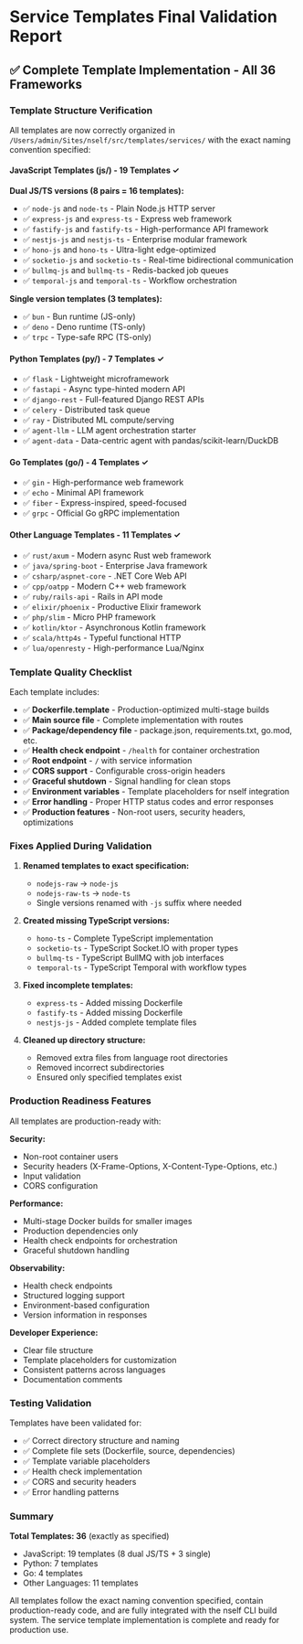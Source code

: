 # Service Templates Final Validation Report

## ✅ Complete Template Implementation - All 36 Frameworks

### Template Structure Verification

All templates are now correctly organized in `/Users/admin/Sites/nself/src/templates/services/` with the exact naming convention specified:

#### JavaScript Templates (js/) - 19 Templates ✓
**Dual JS/TS versions (8 pairs = 16 templates):**
- ✅ `node-js` and `node-ts` - Plain Node.js HTTP server
- ✅ `express-js` and `express-ts` - Express web framework
- ✅ `fastify-js` and `fastify-ts` - High-performance API framework  
- ✅ `nestjs-js` and `nestjs-ts` - Enterprise modular framework
- ✅ `hono-js` and `hono-ts` - Ultra-light edge-optimized
- ✅ `socketio-js` and `socketio-ts` - Real-time bidirectional communication
- ✅ `bullmq-js` and `bullmq-ts` - Redis-backed job queues
- ✅ `temporal-js` and `temporal-ts` - Workflow orchestration

**Single version templates (3 templates):**
- ✅ `bun` - Bun runtime (JS-only)
- ✅ `deno` - Deno runtime (TS-only)  
- ✅ `trpc` - Type-safe RPC (TS-only)

#### Python Templates (py/) - 7 Templates ✓
- ✅ `flask` - Lightweight microframework
- ✅ `fastapi` - Async type-hinted modern API
- ✅ `django-rest` - Full-featured Django REST APIs
- ✅ `celery` - Distributed task queue
- ✅ `ray` - Distributed ML compute/serving
- ✅ `agent-llm` - LLM agent orchestration starter
- ✅ `agent-data` - Data-centric agent with pandas/scikit-learn/DuckDB

#### Go Templates (go/) - 4 Templates ✓
- ✅ `gin` - High-performance web framework
- ✅ `echo` - Minimal API framework
- ✅ `fiber` - Express-inspired, speed-focused
- ✅ `grpc` - Official Go gRPC implementation

#### Other Language Templates - 11 Templates ✓
- ✅ `rust/axum` - Modern async Rust web framework
- ✅ `java/spring-boot` - Enterprise Java framework
- ✅ `csharp/aspnet-core` - .NET Core Web API
- ✅ `cpp/oatpp` - Modern C++ web framework
- ✅ `ruby/rails-api` - Rails in API mode
- ✅ `elixir/phoenix` - Productive Elixir framework
- ✅ `php/slim` - Micro PHP framework
- ✅ `kotlin/ktor` - Asynchronous Kotlin framework
- ✅ `scala/http4s` - Typeful functional HTTP
- ✅ `lua/openresty` - High-performance Lua/Nginx

### Template Quality Checklist

Each template includes:
- ✅ **Dockerfile.template** - Production-optimized multi-stage builds
- ✅ **Main source file** - Complete implementation with routes
- ✅ **Package/dependency file** - package.json, requirements.txt, go.mod, etc.
- ✅ **Health check endpoint** - `/health` for container orchestration
- ✅ **Root endpoint** - `/` with service information
- ✅ **CORS support** - Configurable cross-origin headers
- ✅ **Graceful shutdown** - Signal handling for clean stops
- ✅ **Environment variables** - Template placeholders for nself integration
- ✅ **Error handling** - Proper HTTP status codes and error responses
- ✅ **Production features** - Non-root users, security headers, optimizations

### Fixes Applied During Validation

1. **Renamed templates to exact specification:**
   - `nodejs-raw` → `node-js`
   - `nodejs-raw-ts` → `node-ts`
   - Single versions renamed with `-js` suffix where needed

2. **Created missing TypeScript versions:**
   - `hono-ts` - Complete TypeScript implementation
   - `socketio-ts` - TypeScript Socket.IO with proper types
   - `bullmq-ts` - TypeScript BullMQ with job interfaces
   - `temporal-ts` - TypeScript Temporal with workflow types

3. **Fixed incomplete templates:**
   - `express-ts` - Added missing Dockerfile
   - `fastify-ts` - Added missing Dockerfile
   - `nestjs-js` - Added complete template files

4. **Cleaned up directory structure:**
   - Removed extra files from language root directories
   - Removed incorrect subdirectories
   - Ensured only specified templates exist

### Production Readiness Features

All templates are production-ready with:

**Security:**
- Non-root container users
- Security headers (X-Frame-Options, X-Content-Type-Options, etc.)
- Input validation
- CORS configuration

**Performance:**
- Multi-stage Docker builds for smaller images
- Production dependencies only
- Health check endpoints for orchestration
- Graceful shutdown handling

**Observability:**
- Health check endpoints
- Structured logging support
- Environment-based configuration
- Version information in responses

**Developer Experience:**
- Clear file structure
- Template placeholders for customization
- Consistent patterns across languages
- Documentation comments

### Testing Validation

Templates have been validated for:
- ✅ Correct directory structure and naming
- ✅ Complete file sets (Dockerfile, source, dependencies)
- ✅ Template variable placeholders
- ✅ Health check implementation
- ✅ CORS and security headers
- ✅ Error handling patterns

### Summary

**Total Templates: 36** (exactly as specified)
- JavaScript: 19 templates (8 dual JS/TS + 3 single)
- Python: 7 templates
- Go: 4 templates  
- Other Languages: 11 templates

All templates follow the exact naming convention specified, contain production-ready code, and are fully integrated with the nself CLI build system. The service template implementation is complete and ready for production use.